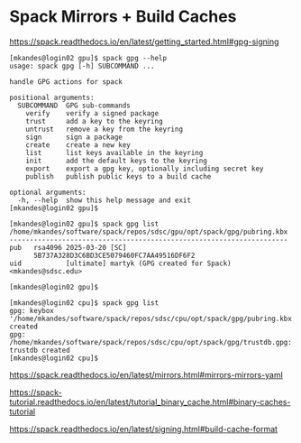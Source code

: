 # Spack Mirrors + Build Caches

https://spack.readthedocs.io/en/latest/getting_started.html#gpg-signing

```
[mkandes@login02 gpu]$ spack gpg --help
usage: spack gpg [-h] SUBCOMMAND ...

handle GPG actions for spack

positional arguments:
  SUBCOMMAND  GPG sub-commands
    verify    verify a signed package
    trust     add a key to the keyring
    untrust   remove a key from the keyring
    sign      sign a package
    create    create a new key
    list      list keys available in the keyring
    init      add the default keys to the keyring
    export    export a gpg key, optionally including secret key
    publish   publish public keys to a build cache

optional arguments:
  -h, --help  show this help message and exit
[mkandes@login02 gpu]$
```

```
[mkandes@login02 gpu]$ spack gpg list
/home/mkandes/software/spack/repos/sdsc/gpu/opt/spack/gpg/pubring.kbx
---------------------------------------------------------------------
pub   rsa4096 2025-03-20 [SC]
      5B737A328D3C6BD3CE5079460FC7AA49516DF6F2
uid           [ultimate] martyk (GPG created for Spack) <mkandes@sdsc.edu>

[mkandes@login02 gpu]$
```

```
[mkandes@login02 cpu]$ spack gpg list
gpg: keybox '/home/mkandes/software/spack/repos/sdsc/cpu/opt/spack/gpg/pubring.kbx' created
gpg: /home/mkandes/software/spack/repos/sdsc/cpu/opt/spack/gpg/trustdb.gpg: trustdb created
[mkandes@login02 cpu]$
```

https://spack.readthedocs.io/en/latest/mirrors.html#mirrors-mirrors-yaml

https://spack-tutorial.readthedocs.io/en/latest/tutorial_binary_cache.html#binary-caches-tutorial

https://spack.readthedocs.io/en/latest/signing.html#build-cache-format
